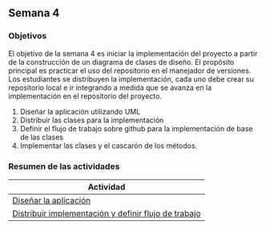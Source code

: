 ## Semana 4

### Objetivos

El objetivo de la semana 4 es iniciar la implementación del proyecto a partir de la construcción de un diagrama de clases de diseño. El propósito principal es practicar el uso del repositorio en el manejador de versiones. 
Los estudiantes se distribuyen la implementación, cada uno debe crear su repositorio local e ir integrando a medida que se avanza en la implementación en el repositorio del proyecto.

1. Diseñar la aplicación utilizando UML 
2. Distribuir las clases para la implementación 
3. Definir el flujo de trabajo sobre github para la implementación de base de las clases
4. Implementar las clases y el cascarón de los métodos. 

### Resumen de las actividades

| Actividad                                                                                   |
| ------------------------------------------------------------------------------------------- |
| [Diseñar la aplicación ](s4_disenio) |
| [Distribuir implementación y definir flujo de trabajo](s4_flujo)                          |

